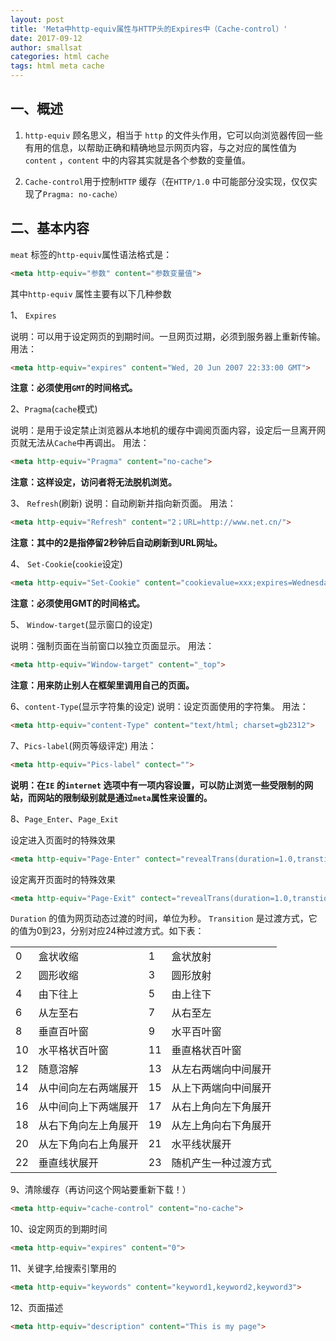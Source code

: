 ```yaml
---
layout: post
title: 'Meta中http-equiv属性与HTTP头的Expires中（Cache-control）'
date: 2017-09-12
author: smallsat
categories: html cache
tags: html meta cache
---
```




## 一、概述

1. `http-equiv` 顾名思义，相当于 `http` 的文件头作用，它可以向浏览器传回一些有用的信息，以帮助正确和精确地显示网页内容，与之对应的属性值为`content` ，`content` 中的内容其实就是各个参数的变量值。

2. `Cache-control`用于控制`HTTP` 缓存（在`HTTP/1.0` 中可能部分没实现，仅仅实现了`Pragma: no-cache）`

## 二、基本内容

`meat` 标签的`http-equiv`属性语法格式是：
```html
<meta http-equiv="参数" content="参数变量值">
```
其中`http-equiv` 属性主要有以下几种参数

1、 `Expires`

说明：可以用于设定网页的到期时间。一旦网页过期，必须到服务器上重新传输。 
用法：

```html
<meta http-equiv="expires" content="Wed, 20 Jun 2007 22:33:00 GMT">
```
**注意：必须使用`GMT`的时间格式。**

2、`Pragma`(`cache`模式)

说明：是用于设定禁止浏览器从本地机的缓存中调阅页面内容，设定后一旦离开网页就无法从`Cache`中再调出。
用法：

```html 
<meta http-equiv="Pragma" content="no-cache">
```
**注意：这样设定，访问者将无法脱机浏览。**

3、 `Refresh`(刷新)
说明：自动刷新并指向新页面。
用法：

```html 
<meta http-equiv="Refresh" content="2；URL=http://www.net.cn/">
```
**注意：其中的2是指停留2秒钟后自动刷新到URL网址。**

4、 `Set-Cookie`(`cookie`设定)

```html 
<meta http-equiv="Set-Cookie" content="cookievalue=xxx;expires=Wednesday, 20-Jun-2007 22:33:00 GMT； path=/">
```
**注意：必须使用GMT的时间格式。**

5、 `Window-target`(显示窗口的设定)

说明：强制页面在当前窗口以独立页面显示。
用法：

```html 
<meta http-equiv="Window-target" content="_top">
```
**注意：用来防止别人在框架里调用自己的页面。**

6、`content-Type`(显示字符集的设定)
说明：设定页面使用的字符集。
用法：

```html 
<meta http-equiv="content-Type" content="text/html; charset=gb2312">
```
7、`Pics-label`(网页等级评定)
用法：

```html 
<meta http-equiv="Pics-label" contect="">
```
**说明：在`IE` 的`internet` 选项中有一项内容设置，可以防止浏览一些受限制的网站，而网站的限制级别就是通过`meta`属性来设置的。**

8、`Page_Enter`、`Page_Exit` 

设定进入页面时的特殊效果

```html 
<meta http-equiv="Page-Enter" contect="revealTrans(duration=1.0,transtion=12)">
```
设定离开页面时的特殊效果

```html
<meta http-equiv="Page-Exit" contect="revealTrans(duration=1.0,transtion=    12)">  
```
`Duration` 的值为网页动态过渡的时间，单位为秒。
`Transition` 是过渡方式，它的值为0到23，分别对应24种过渡方式。如下表：

|   |   |   |   |
| ------------ | ------------ | ------------ | ------------ |
|0  |  盒状收缩  |  1 |   盒状放射  |
 |2   |  圆形收缩  |   3   |  圆形放射  |
 |4   |  由下往上   |  5   |  由上往下   |
 |6    | 从左至右   |  7    | 从右至左   |
 |8    | 垂直百叶窗   |  9   |  水平百叶窗   |
 |10   |  水平格状百叶窗   |  11  |  垂直格状百叶窗   |
 |12   |  随意溶解    | 13  |  从左右两端向中间展开   |
 |14 |从中间向左右两端展开   |  15  |  从上下两端向中间展开   |
 |16 |从中间向上下两端展开   |  17   |  从右上角向左下角展开   |
 |18   |  从右下角向左上角展开   |  19   |  从左上角向右下角展开   |
 |20   |  从左下角向右上角展开   |  21   |  水平线状展开   |
 |22   |  垂直线状展开    | 23   |  随机产生一种过渡方式   |
 
9、清除缓存（再访问这个网站要重新下载！）

```html 
<meta http-equiv="cache-control" content="no-cache">
```

10、设定网页的到期时间

```html 
<meta http-equiv="expires" content="0">
```

11、关键字,给搜索引擎用的

```html 
<meta http-equiv="keywords" content="keyword1,keyword2,keyword3">
```

12、页面描述

```html 
<meta http-equiv="description" content="This is my page">
```
